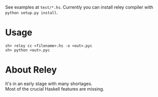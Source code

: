 See examples at `test/*.hs`.
Currently you can install reley compiler with `python setup.py install`.

Usage
============

```
sh> reley cc <filename>.hs -o <out>.pyc
sh> python <out>.pyc
```


About Reley
====================
It's in an early stage with many shortages.  
Most of the crucial Haskell features are missing.
